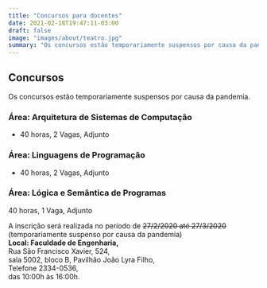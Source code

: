 ```yaml
---
title: "Concursos para docentes"
date: 2021-02-18T19:47:11-03:00
draft: false
image: "images/about/teatro.jpg"
summary: "Os concursos estão temporariamente suspensos por causa da pandemia."
---
```

## Concursos

Os concursos estão temporariamente suspensos por causa da pandemia.
### Área: Arquitetura de Sistemas de Computação
- 40 horas, 2 Vagas, Adjunto

### Área: Linguagens de Programação
- 40 horas, 2 Vagas, Adjunto

### Área: Lógica e Semântica de Programas
40 horas, 1 Vaga, Adjunto

A inscrição será realizada no período de ~~27/2/2020 até 27/3/2020~~ (temporariamente suspenso por causa da pandemia)  
**Local: Faculdade de Engenharia,**  
Rua São Francisco Xavier, 524,  
sala 5002, bloco B, Pavilhão João Lyra Filho,  
Telefone 2334-0536,  
das 10:00h às 16:00h.  
